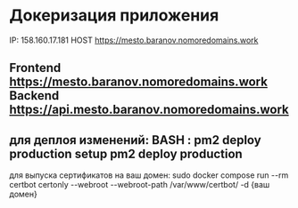 # Докеризация приложения

IP: 158.160.17.181
HOST https://mesto.baranov.nomoredomains.work

Frontend https://mesto.baranov.nomoredomains.work
Backend https://api.mesto.baranov.nomoredomains.work
-----------------------------
для деплоя изменений:
BASH :
pm2 deploy production setup
pm2 deploy production
-----------------------------
для выпуска сертификатов на ваш домен:
sudo docker compose run --rm  certbot certonly --webroot --webroot-path /var/www/certbot/ -d {ваш домен}
